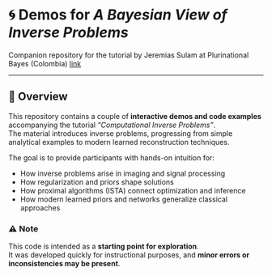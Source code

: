 # 🌀 Demos for *A Bayesian View of Inverse Problems*  
Companion repository for the tutorial by Jeremias Sulam at Plurinational Bayes (Colombia) [link](https://slides.com/jeremiassulam/bayes_pluri/fullscreen?token=p_EFOrKa)  

---

## 📖 Overview
This repository contains a couple of **interactive demos and code examples** accompanying the tutorial *“Computational Inverse Problems”*.  
The material introduces inverse problems, progressing from simple analytical examples to modern learned reconstruction techniques.

The goal is to provide participants with hands-on intuition for:
- How inverse problems arise in imaging and signal processing  
- How regularization and priors shape solutions  
- How proximal algorithms (ISTA) connect optimization and inference  
- How modern learned priors and networks generalize classical approaches  

### ⚠️ Note
This code is intended as a **starting point for exploration**.  
It was developed quickly for instructional purposes, and **minor errors or inconsistencies may be present**.